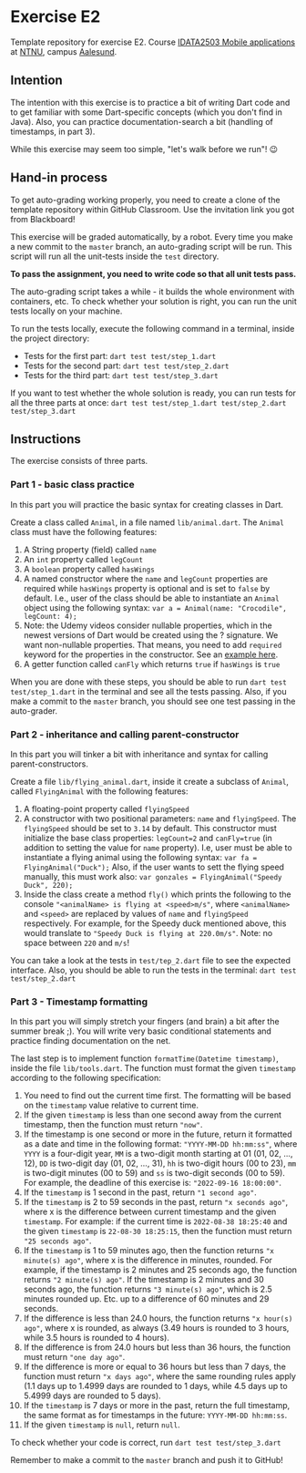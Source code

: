 # Exercise E2

Template repository for exercise E2.
Course [IDATA2503 Mobile applications](https://www.ntnu.edu/studies/courses/IDATA2503) at [NTNU](https://ntnu.edu),
campus [Aalesund](https://www.ntnu.edu/alesund).

## Intention

The intention with this exercise is to practice a bit of writing Dart code and to get familiar with some Dart-specific
concepts (which you don't find in Java). Also, you can practice documentation-search a bit (handling of timestamps, in
part 3).

While this exercise may seem too simple, "let's walk before we run"! 😉

## Hand-in process

To get auto-grading working properly, you need to create a clone of the template repository within GitHub Classroom. Use
the invitation link you got from Blackboard!

This exercise will be graded automatically, by a robot. Every time you make a new commit to the `master` branch, an
auto-grading script will be run. This script will run all the unit-tests inside the `test` directory.

**To pass the assignment, you need to write code so that all unit tests pass.**

The auto-grading script takes a while - it builds the whole environment with containers, etc. To check whether your
solution is right, you can run the unit tests locally on your machine.

To run the tests locally, execute the following command in a terminal, inside the project directory:

- Tests for the first part: `dart test test/step_1.dart`
- Tests for the second part: `dart test test/step_2.dart`
- Tests for the third part: `dart test test/step_3.dart`

If you want to test whether the whole solution is ready, you can run tests for all the three parts at once:
`dart test test/step_1.dart test/step_2.dart test/step_3.dart`

## Instructions

The exercise consists of three parts.

### Part 1 - basic class practice

In this part you will practice the basic syntax for creating classes in Dart.

Create a class called `Animal`, in a file named `lib/animal.dart`. The `Animal` class must have the following features:

1. A String property (field) called `name`
2. An `int` property called `legCount`
3. A `boolean` property called `hasWings`
4. A named constructor where the `name` and `legCount` properties are required while `hasWings` property is optional and
   is set to `false` by default. I.e., user of the class should be able to instantiate an `Animal` object using the
   following syntax: `var a = Animal(name: "Crocodile", legCount: 4);`
5. Note: the Udemy videos consider nullable properties, which in the newest versions of Dart would be created using
   the ? signature. We want non-nullable properties. That means, you need to add `required` keyword for the properties
   in the constructor. See
   an [example here](https://www.technicalfeeder.com/2021/11/dart-flutter-constructors-tutorial-with-examples/#toc5).
6. A getter function called `canFly` which returns `true` if `hasWings` is `true`

When you are done with these steps, you should be able to run `dart test test/step_1.dart` in the terminal and see all
the tests passing. Also, if you make a commit to the `master` branch, you should see one test passing in the
auto-grader.

### Part 2 - inheritance and calling parent-constructor

In this part you will tinker a bit with inheritance and syntax for calling parent-constructors.

Create a file `lib/flying_animal.dart`, inside it create a subclass of `Animal`, called `FlyingAnimal` with the
following features:

1. A floating-point property called `flyingSpeed`
2. A constructor with two positional parameters: `name` and `flyingSpeed`. The `flyingSpeed` should be set to `3.14` by
   default. This constructor must initialize the base class properties: `legCount=2` and `canFly=true` (in addition to
   setting the value for `name` property). I.e, user must be able to instantiate a flying animal using the following
   syntax: `var fa = FlyingAnimal("Duck");` Also, if the user wants to sett the flying speed manually, this must work
   also: `var gonzales = FlyingAnimal("Speedy Duck", 220);`
3. Inside the class create a method `fly()` which prints the following to the
   console `"<animalName> is flying at <speed>m/s"`,
   where `<animalName>` and `<speed>` are replaced by values of `name` and `flyingSpeed` respectively. For example, for
   the Speedy duck mentioned above, this would translate to `"Speedy Duck is flying at 220.0m/s"`. Note: no space
   between `220` and `m/s`!

You can take a look at the tests in `test/tep_2.dart` file to see the expected interface. Also, you should be able to
run the tests in the terminal: `dart test test/step_2.dart`

### Part 3 - Timestamp formatting

In this part you will simply stretch your fingers (and brain) a bit after the summer break ;). You will write very basic
conditional statements and practice finding documentation on the net.

The last step is to implement function `formatTime(Datetime timestamp)`, inside the file `lib/tools.dart`. The function
must format the given `timestamp` according to the following specification:

1. You need to find out the current time first. The formatting will be based on the `timestamp` value relative to
   current time.
2. If the given `timestamp` is less than one second away from the current timestamp, then the function must
   return `"now"`.
3. If the timestamp is one second or more in the future, return it formatted as a date and time in the following
   format: `"YYYY-MM-DD hh:mm:ss"`, where `YYYY` is a four-digit year, `MM` is a two-digit month starting at 01 (01, 02,
   …,
   12), `DD` is two-digit day (01, 02, …, 31), `hh` is two-digit hours (00 to 23), `mm` is two-digit minutes (00 to 59)
   and `ss`
   is two-digit seconds (00 to 59). For example, the deadline of this exercise is: `"2022-09-16 18:00:00"`.
4. If the `timestamp` is 1 second in the past, return `"1 second ago"`.
5. If the `timestamp` is 2 to 59 seconds in the past, return `"x seconds ago"`, where x is the difference between
   current timestamp and the given `timestamp`. For example: if the current time is `2022-08-38 18:25:40` and the
   given `timestamp` is `22-08-30 18:25:15`, then the function must return `"25 seconds ago"`.
6. If the `timestamp` is 1 to 59 minutes ago, then the function returns `"x minute(s) ago"`, where x is the difference
   in minutes, rounded. For example, if the timestamp is 2 minutes and 25 seconds ago, the function
   returns `"2 minute(s) ago"`. If the timestamp is 2 minutes and 30 seconds ago, the function
   returns `"3 minute(s) ago"`, which is 2.5 minutes rounded up. Etc. up to a difference of 60 minutes and 29 seconds.
7. If the difference is less than 24.0 hours, the function returns `"x hour(s) ago"`, where x is rounded, as always
   (3.49 hours is rounded to 3 hours, while 3.5 hours is rounded to 4 hours).
9. If the difference is from 24.0 hours but less than 36 hours, the function must return `"one day ago"`.
10. If the difference is more or equal to 36 hours but less than 7 days, the function must return `"x days ago"`, where
    the same rounding rules apply (1.1 days up to 1.4999 days are rounded to 1 days, while 4.5 days up to 5.4999 days
    are rounded to 5 days).
11. If the `timestamp` is 7 days or more in the past, return the full timestamp, the same format as for timestamps in
    the future: `YYYY-MM-DD hh:mm:ss`.
12. If the given `timestamp` is `null`, return `null`.

To check whether your code is correct, run `dart test test/step_3.dart`

Remember to make a commit to the `master` branch and push it to GitHub!